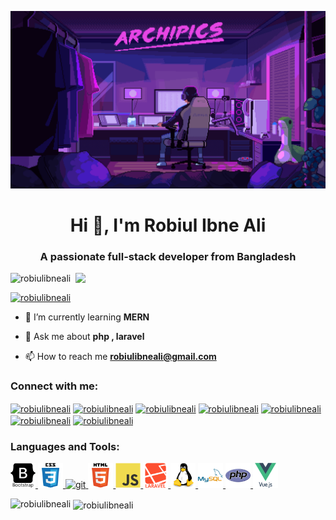 ![logo](https://github.com/robiulibneali/robiulibneali/blob/main/robiul.gif)
<h1 align="center">Hi 👋, I'm Robiul Ibne Ali</h1>
<h3 align="center">A passionate full-stack developer from Bangladesh</h3>
<img src="https://miro.medium.com/v2/resize:fit:1400/1*4fNBO_UDYEVxM0E5T2FyJQ.gif" align="right" width="400px" alt="coder"/>

<p align="left"> <img src="https://komarev.com/ghpvc/?username=robiulibneali&label=Profile%20views&color=0e75b6&style=flat" alt="robiulibneali" /> </p>

<p align="left"> <a href="https://twitter.com/robiulibneali" target="blank"><img src="https://img.shields.io/twitter/follow/robiulibneali?logo=twitter&style=for-the-badge" alt="robiulibneali" /></a> </p>

- 🌱 I’m currently learning **MERN**

- 💬 Ask me about **php , laravel**

- 📫 How to reach me **robiulibneali@gmail.com**

<h3 align="left">Connect with me:</h3>
<p align="left">
<a href="https://codepen.io/robiulibneali" target="blank"><img align="center" src="https://raw.githubusercontent.com/rahuldkjain/github-profile-readme-generator/master/src/images/icons/Social/codepen.svg" alt="robiulibneali" height="30" width="40" /></a>
<a href="https://twitter.com/robiulibneali" target="blank"><img align="center" src="https://raw.githubusercontent.com/rahuldkjain/github-profile-readme-generator/master/src/images/icons/Social/twitter.svg" alt="robiulibneali" height="30" width="40" /></a>
<a href="https://linkedin.com/in/robiulibneali" target="blank"><img align="center" src="https://raw.githubusercontent.com/rahuldkjain/github-profile-readme-generator/master/src/images/icons/Social/linked-in-alt.svg" alt="robiulibneali" height="30" width="40" /></a>
<a href="https://fb.com/robiulibneali" target="blank"><img align="center" src="https://raw.githubusercontent.com/rahuldkjain/github-profile-readme-generator/master/src/images/icons/Social/facebook.svg" alt="robiulibneali" height="30" width="40" /></a>
<a href="https://instagram.com/robiulibneali" target="blank"><img align="center" src="https://raw.githubusercontent.com/rahuldkjain/github-profile-readme-generator/master/src/images/icons/Social/instagram.svg" alt="robiulibneali" height="30" width="40" /></a>
<a href="https://www.youtube.com/c/robiulibneali" target="blank"><img align="center" src="https://raw.githubusercontent.com/rahuldkjain/github-profile-readme-generator/master/src/images/icons/Social/youtube.svg" alt="robiulibneali" height="30" width="40" /></a>
<a href="https://discord.gg/robiulibneali" target="blank"><img align="center" src="https://raw.githubusercontent.com/rahuldkjain/github-profile-readme-generator/master/src/images/icons/Social/discord.svg" alt="robiulibneali" height="30" width="40" /></a>
</p>

<h3 align="left">Languages and Tools:</h3>
<p align="left"> <a href="https://getbootstrap.com" target="_blank" rel="noreferrer"> <img src="https://raw.githubusercontent.com/devicons/devicon/master/icons/bootstrap/bootstrap-plain-wordmark.svg" alt="bootstrap" width="40" height="40"/> </a> <a href="https://www.w3schools.com/css/" target="_blank" rel="noreferrer"> <img src="https://raw.githubusercontent.com/devicons/devicon/master/icons/css3/css3-original-wordmark.svg" alt="css3" width="40" height="40"/> </a> <a href="https://git-scm.com/" target="_blank" rel="noreferrer"> <img src="https://www.vectorlogo.zone/logos/git-scm/git-scm-icon.svg" alt="git" width="40" height="40"/> </a> <a href="https://www.w3.org/html/" target="_blank" rel="noreferrer"> <img src="https://raw.githubusercontent.com/devicons/devicon/master/icons/html5/html5-original-wordmark.svg" alt="html5" width="40" height="40"/> </a> <a href="https://developer.mozilla.org/en-US/docs/Web/JavaScript" target="_blank" rel="noreferrer"> <img src="https://raw.githubusercontent.com/devicons/devicon/master/icons/javascript/javascript-original.svg" alt="javascript" width="40" height="40"/> </a> <a href="https://laravel.com/" target="_blank" rel="noreferrer"> <img src="https://raw.githubusercontent.com/devicons/devicon/master/icons/laravel/laravel-plain-wordmark.svg" alt="laravel" width="40" height="40"/> </a> <a href="https://www.linux.org/" target="_blank" rel="noreferrer"> <img src="https://raw.githubusercontent.com/devicons/devicon/master/icons/linux/linux-original.svg" alt="linux" width="40" height="40"/> </a> <a href="https://www.mysql.com/" target="_blank" rel="noreferrer"> <img src="https://raw.githubusercontent.com/devicons/devicon/master/icons/mysql/mysql-original-wordmark.svg" alt="mysql" width="40" height="40"/> </a> <a href="https://www.php.net" target="_blank" rel="noreferrer"> <img src="https://raw.githubusercontent.com/devicons/devicon/master/icons/php/php-original.svg" alt="php" width="40" height="40"/> </a> <a href="https://vuejs.org/" target="_blank" rel="noreferrer"> <img src="https://raw.githubusercontent.com/devicons/devicon/master/icons/vuejs/vuejs-original-wordmark.svg" alt="vuejs" width="40" height="40"/> </a> </p>

<p><img align="left" src="https://github-readme-stats.vercel.app/api/top-langs?username=robiulibneali&show_icons=true&locale=en&layout=compact" alt="robiulibneali" /></p>

<p>&nbsp;<img align="center" src="https://github-readme-stats.vercel.app/api?username=robiulibneali&show_icons=true&locale=en" alt="robiulibneali" /></p>


